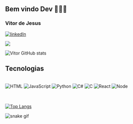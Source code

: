 ## Bem vindo Dev 👨‍💻😍

### Vitor de Jesus ### 
[![linkedIn](https://img.shields.io/badge/LinkedIn-0077B5?style=for-the-badge&logo=linkedin&logoColor=white)](https://www.linkedin.com/in/vitor-de-jesus-082666145/)


<img src="https://media2.giphy.com/media/qgQUggAC3Pfv687qPC/giphy.gif?cid=ecf05e471t5bmzoyad5f01fgyipcl9q23fzouxpydw5g3l4w&ep=v1_gifs_search&rid=giphy.gif&ct=g">

![Vitor GitHub stats](https://github-readme-stats.vercel.app/api?username=Vitor-ext&show_icons=true&theme=default)

## Tecnologias 

<div style="display: inline_block"><br/>
  <img align="center" alt="HTML" src="https://img.shields.io/badge/HTML-239120?style=for-the-badge&logo=html5&logoColor=white"/> 
  <img align="center" alt="JavaScript" src="https://img.shields.io/badge/JavaScript-323330?style=for-the-badge&logo=javascript&logoColor=F7DF1E"/> 
  <img align="center" alt="Python" src="https://img.shields.io/badge/Python-14354C?style=for-the-badge&logo=python&logoColor=white"/> 
  <img align="center" alt="C#" src="https://img.shields.io/badge/C%23-239120?style=for-the-badge&logo=c-sharp&logoColor=white"/> 
  <img align="center" alt="C" src="https://img.shields.io/badge/C-00599C?style=for-the-badge&logo=c&logoColor=white"/> 
  <img align="center" alt="React" src="https://img.shields.io/badge/React-20232A?style=for-the-badge&logo=react&logoColor=61DAFB"/> 
  <img align="center" alt="Node" src="https://img.shields.io/badge/Node.js-43853D?style=for-the-badge&logo=node.js&logoColor=white"/> 
</div><br/><br/>

[![Top Langs](https://github-readme-stats.vercel.app/api/top-langs/?username=Vitor-ext&layout=default)](https://github.com/vitor-ext/github-readme-stats)

![snake gif](https://github.com/Vitor-ext/Vitor-ext/blob/output/github-contribution-grid-snake.svg)
